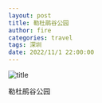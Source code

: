 ```yaml
---
layout: post
title: 勒杜鹃谷公园
author: fire
categories: travel 
tags: 深圳
date: 2022/11/1 22:00:00
---
```


![title](https://image.sideproject.cn/travel/xibei/bicycle-title.jpg)

勒杜鹃谷公园